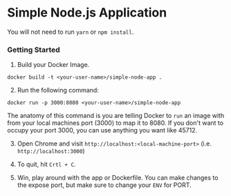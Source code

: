 # Simple Node.js Application

You will not need to run `yarn` or `npm install`.

### Getting Started
1. Build your Docker Image.

`docker build -t <your-user-name>/simple-node-app .`

2. Run the following command:

`docker run -p 3000:8080 <your-user-name>/simple-node-app`

The anatomy of this command is you are telling Docker to `run` an image with from your local machines port (3000) to map it to 8080. If you don't want to occupy your port 3000, you can use anything you want like 45712.

3. Open Chrome and visit `http://localhost:<local-machine-port>` (i.e. `http://localhost:3000`)

4. To quit, hit `Crtl + C`.

5. Win, play around with the app or Dockerfile. You can make changes to the expose port, but make sure to change your `ENV` for PORT.